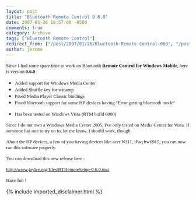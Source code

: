```yaml
---
layout: post
title: "Bluetooth Remote Control 0.6.0"
date: 2007-01-26 16:57:00 -0500
comments: true
category: Archive
tags: ["Bluetooth Remote Control"]
redirect_from: ["/post/2007/01/26/Bluetooth-Remote-Control-060", "/post/2007/01/26/bluetooth-remote-control-060"]
author: jerome
---
```

<!-- more -->
<p>
<font face="Verdana" size="2">Since I had some spare time to work on Bluetooth <strong>Remote Control for Windows Mobile</strong>, here is version <strong>0.6.0</strong> :</font>
</p>
<ul>
	<li><font face="Verdana" size="2">Added support for Windows Media Center</font> </li>
	<li><font face="Verdana" size="2">Added Shuffle key for winamp</font> </li>
	<li><font face="Verdana" size="2">Fixed Media Player Classic bindings</font> </li>
	<li><font face="Verdana" size="2">Fixed bluetooth support for some HP&nbsp;devices having &quot;Error getting bluetooth mode&quot;</font> </li>
	<li><font face="Verdana" size="2"><font size="2">
	<p>
	Has been tested on Windows Vista (RTM build 6000)
	</p>
	</font></font></li>
</ul>
<p>
<font face="Verdana" size="2">Since I do not own a Windows Media Center 2005, I&#39;ve only tested on Media Center for Vista. If someone has one to try on to, let me know. I should work, though.</font>
</p>
<p>
<font face="Verdana" size="2">About the HP devices,&nbsp;a few of you having devices like acer N311, iPaq hw6915, you can now run this software properly.</font>
</p>
<p>
<font face="Verdana" size="2">You can download this new release here :</font>
</p>
<p>
<font face="Verdana" size="2"><a href="/files/BTRemoteSetup-0.6.0.msi">http://www.jaylee.org/files/BTRemoteSetup-0.6.0.msi</a></font>
</p>
<p>
<font face="Verdana" size="2">Have fun !</font>
</p>

{% include imported_disclaimer.html %}
